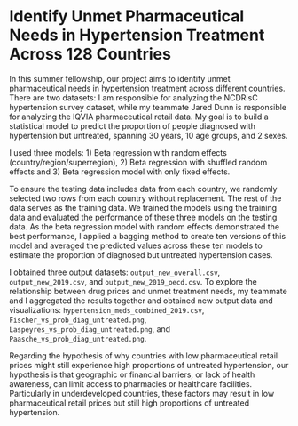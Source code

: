 # Identify Unmet Pharmaceutical Needs in Hypertension Treatment Across 128 Countries

In this summer fellowship, our project aims to identify unmet pharmaceutical needs in hypertension treatment across different countries. There are two datasets: I am responsible for analyzing the NCDRisC hypertension survey dataset, while my teammate Jared Dunn is responsible for analyzing the IQVIA pharmaceutical retail data. My goal is to build a statistical model to predict the proportion of people diagnosed with hypertension but untreated, spanning 30 years, 10 age groups, and 2 sexes.

I used three models: 1) Beta regression with random effects (country/region/superregion), 2) Beta regression with shuffled random effects and 3) Beta regression model with only fixed effects.

To ensure the testing data includes data from each country, we randomly selected two rows from each country without replacement. The rest of the data serves as the training data. We trained the models using the training data and evaluated the performance of these three models on the testing data. As the beta regression model with random effects demonstrated the best performance, I applied a bagging method to create ten versions of this model and averaged the predicted values across these ten models to estimate the proportion of diagnosed but untreated hypertension cases.

I obtained three output datasets: `output_new_overall.csv`, `output_new_2019.csv`, and `output_new_2019_oecd.csv`. To explore the relationship between drug prices and unmet treatment needs, my teammate and I aggregated the results together and obtained new output data and visualizations: `hypertension_meds_combined_2019.csv`, `Fischer_vs_prob_diag_untreated.png`, `Laspeyres_vs_prob_diag_untreated.png`, and `Paasche_vs_prob_diag_untreated.png`.

Regarding the hypothesis of why countries with low pharmaceutical retail prices might still experience high proportions of untreated hypertension, our hypothesis is that geographic or financial barriers, or lack of health awareness, can limit access to pharmacies or healthcare facilities. Particularly in underdeveloped countries, these factors may result in low pharmaceutical retail prices but still high proportions of untreated hypertension.

